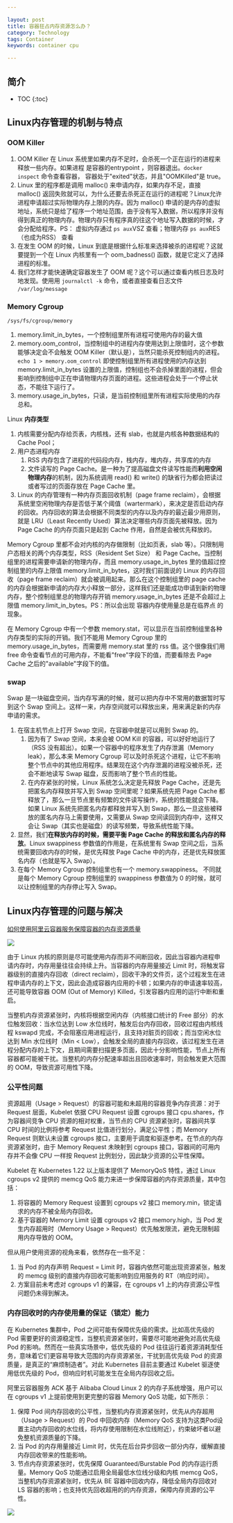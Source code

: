 ```yaml
---

layout: post
title: 容器狂占内存资源怎么办？
category: Technology
tags: Container
keywords: container cpu

---
```


## 简介

* TOC
{:toc}

## Linux内存管理的机制与特点

### OOM Killer

1. OOM Killer 在 Linux 系统里如果内存不足时，会杀死一个正在运行的进程来释放一些内存。如果进程 是容器的entrypoint ，则容器退出。`docker inspect` 命令查看容器， 容器处于"exited"状态，并且"OOMKilled"是 true。
2. Linux 里的程序都是调用 malloc() 来申请内存，如果内存不足，直接 malloc() 返回失败就可以，为什么还要去杀死正在运行的进程呢？Linux允许进程申请超过实际物理内存上限的内存。因为 malloc() 申请的是内存的虚拟地址，系统只是给了程序一个地址范围，由于没有写入数据，所以程序并没有得到真正的物理内存。物理内存只有程序真的往这个地址写入数据的时候，才会分配给程序。PS： 虚拟内存通过 `ps aux`VSZ 查看；物理内存 `ps aux`RES（也成为RSS） 查看
3. 在发生 OOM 的时候，Linux 到底是根据什么标准来选择被杀的进程呢？这就要提到一个在 Linux 内核里有一个 oom_badness() 函数，就是它定义了选择进程的标准。
4. 我们怎样才能快速确定容器发生了 OOM 呢？这个可以通过查看内核日志及时地发现。使用用 `journalctl -k` 命令，或者直接查看日志文件 `/var/log/message`

### Memory Cgroup

`/sys/fs/cgroup/memory`

1. memory.limit_in_bytes，一个控制组里所有进程可使用内存的最大值
2. memory.oom_control，当控制组中的进程内存使用达到上限值时，这个参数能够决定会不会触发 OOM Killer（默认是），当然只能杀死控制组内的进程。`echo 1 > memory.oom_control` 即使控制组里所有进程使用的内存达到 memory.limit_in_bytes 设置的上限值，控制组也不会杀掉里面的进程，但会影响到控制组中正在申请物理内存页面的进程。这些进程会处于一个停止状态，不能往下运行了。
3. memory.usage_in_bytes，只读，是当前控制组里所有进程实际使用的内存总和。

Linux **内存类型**

1. 内核需要分配内存给页表，内核栈，还有 slab，也就是内核各种数据结构的 Cache Pool；
2. 用户态进程内存
    1. RSS 内存包含了进程的代码段内存，栈内存，堆内存，共享库的内存 
    2. 文件读写的 Page Cache。是一种为了提高磁盘文件读写性能而**利用空闲物理内存**的机制，因为系统调用 read() 和 write() 的缺省行为都会把读过或者写过的页面存放在 Page Cache 里。
3. Linux 的内存管理有一种内存页面回收机制（page frame reclaim），会根据系统里空闲物理内存是否低于某个阈值（wartermark），来决定是否启动内存的回收。内存回收的算法会根据不同类型的内存以及内存的最近最少用原则，就是 LRU（Least Recently Used）算法决定哪些内存页面先被释放。因为 Page Cache 的内存页面只是起到 Cache 作用，自然是会被优先释放的。

Memory Cgroup 里都不会对内核的内存做限制（比如页表，slab 等）。只限制用户态相关的两个内存类型，RSS（Resident Set Size） 和 Page Cache。当控制组里的进程需要申请新的物理内存，而且 memory.usage_in_bytes 里的值超过控制组里的内存上限值 memory.limit_in_bytes，这时我们前面说的 Linux 的内存回收（page frame reclaim）就会被调用起来。那么在这个控制组里的 page cache 的内存会根据新申请的内存大小释放一部分，这样我们还是能成功申请到新的物理内存，整个控制组里总的物理内存开销 memory.usage_in_bytes 还是不会超过上限值 memory.limit_in_bytes。PS：所以会出现 容器内存使用量总是在临界点 的现象。

在 Memory Cgroup 中有一个参数 memory.stat，可以显示在当前控制组里各种内存类型的实际的开销。我们不能用 Memory Cgroup 里的 memory.usage_in_bytes，而需要用 memory.stat 里的 rss 值。这个很像我们用 free 命令查看节点的可用内存，不能看"free"字段下的值，而要看除去 Page Cache 之后的"available"字段下的值。

### swap

Swap 是一块磁盘空间，当内存写满的时候，就可以把内存中不常用的数据暂时写到这个 Swap 空间上。这样一来，内存空间就可以释放出来，用来满足新的内存申请的需求。

1. 在宿主机节点上打开 Swap 空间，在容器中就是可以用到 Swap 的。
    1. 因为有了 Swap 空间，本来会被 OOM Kill 的容器，可以好好地运行了（RSS 没有超出）。如果一个容器中的程序发生了内存泄漏（Memory leak），那么本来 Memory Cgroup 可以及时杀死这个进程，让它不影响整个节点中的其他应用程序。结果现在这个内存泄漏的进程没被杀死，还会不断地读写 Swap 磁盘，反而影响了整个节点的性能。
    2. 在内存紧张的时候，Linux 系统怎么决定是先释放 Page Cache，还是先把匿名内存释放并写入到 Swap 空间里呢？如果系统先把 Page Cache 都释放了，那么一旦节点里有频繁的文件读写操作，系统的性能就会下降。如果 Linux 系统先把匿名内存都释放并写入到 Swap，那么一旦这些被释放的匿名内存马上需要使用，又需要从 Swap 空间读回到内存中，这样又会让 Swap（其实也是磁盘）的读写频繁，导致系统性能下降。
2. 显然，我们**在释放内存的时候，需要平衡 Page Cache 的释放和匿名内存的释放**。Linux swappiness 参数值的作用是，在系统里有 Swap 空间之后，当系统需要回收内存的时候，是优先释放 Page Cache 中的内存，还是优先释放匿名内存（也就是写入 Swap）。
3. 在每个 Memory Cgroup 控制组里也有一个 memory.swappiness。 不同就是每个 Memory Cgroup 控制组里的 swappiness 参数值为 0 的时候，就可以让控制组里的内存停止写入 Swap。

## Linux内存管理的问题与解决

[如何使用阿里云容器服务保障容器的内存资源质量](https://mp.weixin.qq.com/s/bYbM_XJQ6c5Z08Q21bDnSg)

![](/public/upload/container/k8s_cgroup.png)

由于 Linux 内核的原则是尽可能使用内存而非不间断回收，因此当容器内进程申请内存时，内存用量往往会持续上升。当容器的内存用量接近 Limit 时，将触发容器级别的直接内存回收（direct reclaim），回收干净的文件页，这个过程发生在进程申请内存的上下文，因此会造成容器内应用的卡顿；如果内存的申请速率较高，还可能导致容器 OOM (Out of Memory) Killed，引发容器内应用的运行中断和重启。

当整机内存资源紧张时，内核将根据空闲内存（内核接口统计的 Free 部分）的水位触发回收：当水位达到 Low 水位线时，触发后台内存回收，回收过程由内核线程 kswapd 完成，不会阻塞应用进程运行，且支持对脏页的回收；而当空闲水位达到 Min 水位线时（Min < Low），会触发全局的直接内存回收，该过程发生在进程分配内存的上下文，且期间需要扫描更多页面，因此十分影响性能，节点上所有容器都可能被干扰。当整机的内存分配速率超出且回收速率时，则会触发更大范围的 OOM，导致资源可用性下降。

### 公平性问题

资源超用（Usage > Request）的容器可能和未超用的容器竞争内存资源：对于 Request 层面，Kubelet 依据 CPU Request 设置 cgroups 接口 cpu.shares，作为容器间竞争 CPU 资源的相对权重，当节点的 CPU 资源紧张时，容器间共享 CPU 时间的比例将参考 Request 比值进行划分，满足公平性；而 Memory Request 则默认未设置 cgroups 接口，主要用于调度和驱逐参考。在节点的内存资源紧张时，由于 Memory Request 未映射到 cgroups 接口，容器间的可用内存并不会像 CPU 一样按 Request 比例划分，因此缺少资源的公平性保障。

Kubelet 在 Kubernetes 1.22 以上版本提供了 MemoryQoS 特性，通过 Linux cgroups v2 提供的 memcg QoS 能力来进一步保障容器的内存资源质量，其中包括：

1. 将容器的 Memory Request 设置到 cgroups v2 接口 memory.min，锁定请求的内存不被全局内存回收。
2. 基于容器的 Memory Limit 设置 cgroups v2 接口 memory.high，当 Pod 发生内存超用时（Memory Usage > Request）优先触发限流，避免无限制超用内存导致的 OOM。

但从用户使用资源的视角来看，依然存在一些不足：
1. 当 Pod 的内存声明 Request = Limit 时，容器内依然可能出现资源紧张，触发的 memcg 级别的直接内存回收可能影响到应用服务的 RT（响应时间）。
2. 方案目前未考虑对 cgroups v1 的兼容，在 cgroups v1 上的内存资源公平性问题仍未得到解决。

### 内存回收时的内存使用量的保证（锁定）能力

在 Kubernetes 集群中，Pod 之间可能有保障优先级的需求。比如高优先级的 Pod 需要更好的资源稳定性，当整机资源紧张时，需要尽可能地避免对高优先级 Pod 的影响。然而在一些真实场景中，低优先级的 Pod 往往运行着资源消耗型任务，意味着它们更容易导致大范围的内存资源紧张，干扰到高优先级 Pod 的资源质量，是真正的“麻烦制造者”。对此 Kubernetes 目前主要通过 Kubelet 驱逐使用低优先级的 Pod，但响应时机可能发生在全局内存回收之后。

阿里云容器服务 ACK 基于 Alibaba Cloud Linux 2 的内存子系统增强，用户可以在 cgroups v1 上提前使用到更完整的容器 Memory QoS 功能，如下所示：

1. 保障 Pod 间内存回收的公平性，当整机内存资源紧张时，优先从内存超用（Usage > Request）的 Pod 中回收内存（Memory QoS 支持为这类Pod设置主动内存回收的水位线，将内存使用限制在水位线附近），约束破坏者以避免整机资源质量的下降。
2. 当 Pod 的内存用量接近 Limit 时，优先在后台异步回收一部分内存，缓解直接内存回收带来的性能影响。
3. 节点内存资源紧张时，优先保障 Guaranteed/Burstable Pod 的内存运行质量。Memory QoS 功能通过启用全局最低水位线分级和内核 memcg QoS，当整机内存资源紧张时，优先从 BE 容器中回收内存，降低全局内存回收对 LS 容器的影响；也支持优先回收超用的的内存资源，保障内存资源的公平性。

  ![](/public/upload/container/memory_watermark.png)